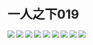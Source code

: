 # 一人之下019
![](https://github.com/StudyingByYourself/image/raw/master/%E4%B8%80%E4%BA%BA%E4%B9%8B%E4%B8%8B/%E4%B8%80%E4%BA%BA%E4%B9%8B%E4%B8%8B-0019/%E4%B8%80%E4%BA%BA%E4%B9%8B%E4%B8%8B-0019-01.jpg)
![](https://github.com/StudyingByYourself/image/raw/master/%E4%B8%80%E4%BA%BA%E4%B9%8B%E4%B8%8B/%E4%B8%80%E4%BA%BA%E4%B9%8B%E4%B8%8B-0019/%E4%B8%80%E4%BA%BA%E4%B9%8B%E4%B8%8B-0019-02.jpg)
![](https://github.com/StudyingByYourself/image/raw/master/%E4%B8%80%E4%BA%BA%E4%B9%8B%E4%B8%8B/%E4%B8%80%E4%BA%BA%E4%B9%8B%E4%B8%8B-0019/%E4%B8%80%E4%BA%BA%E4%B9%8B%E4%B8%8B-0019-03.jpg)
![](https://github.com/StudyingByYourself/image/raw/master/%E4%B8%80%E4%BA%BA%E4%B9%8B%E4%B8%8B/%E4%B8%80%E4%BA%BA%E4%B9%8B%E4%B8%8B-0019/%E4%B8%80%E4%BA%BA%E4%B9%8B%E4%B8%8B-0019-04.jpg)
![](https://github.com/StudyingByYourself/image/raw/master/%E4%B8%80%E4%BA%BA%E4%B9%8B%E4%B8%8B/%E4%B8%80%E4%BA%BA%E4%B9%8B%E4%B8%8B-0019/%E4%B8%80%E4%BA%BA%E4%B9%8B%E4%B8%8B-0019-05.jpg)
![](https://github.com/StudyingByYourself/image/raw/master/%E4%B8%80%E4%BA%BA%E4%B9%8B%E4%B8%8B/%E4%B8%80%E4%BA%BA%E4%B9%8B%E4%B8%8B-0019/%E4%B8%80%E4%BA%BA%E4%B9%8B%E4%B8%8B-0019-06.jpg)
![](https://github.com/StudyingByYourself/image/raw/master/%E4%B8%80%E4%BA%BA%E4%B9%8B%E4%B8%8B/%E4%B8%80%E4%BA%BA%E4%B9%8B%E4%B8%8B-0019/%E4%B8%80%E4%BA%BA%E4%B9%8B%E4%B8%8B-0019-07.jpg)
![](https://github.com/StudyingByYourself/image/raw/master/%E4%B8%80%E4%BA%BA%E4%B9%8B%E4%B8%8B/%E4%B8%80%E4%BA%BA%E4%B9%8B%E4%B8%8B-0019/%E4%B8%80%E4%BA%BA%E4%B9%8B%E4%B8%8B-0019-08.jpg)
![](https://github.com/StudyingByYourself/image/raw/master/%E4%B8%80%E4%BA%BA%E4%B9%8B%E4%B8%8B/%E4%B8%80%E4%BA%BA%E4%B9%8B%E4%B8%8B-0019/%E4%B8%80%E4%BA%BA%E4%B9%8B%E4%B8%8B-0019-09.jpg)


